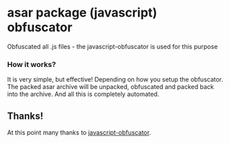 # asar package (javascript) obfuscator
Obfuscated all .js files - the javascript-obfuscator is used for this purpose

### How it works?
It is very simple, but effective! Depending on how you setup the obfuscator.  
The packed asar archive will be unpacked, obfuscated and packed back into the archive. And all this is completely automated.
## Thanks!
At this point many thanks to [javascript-obfuscator](https://github.com/javascript-obfuscator/javascript-obfuscator).
